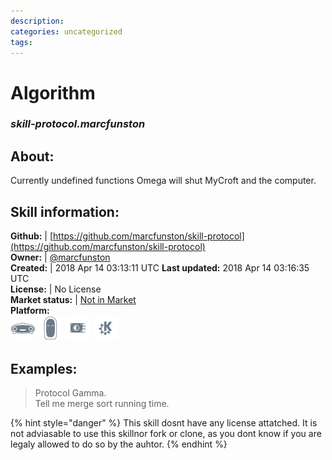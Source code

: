 ```yaml
--- 
description: 
categories: uncategorized   
tags:   
---
```


# Algorithm  
### _skill-protocol.marcfunston_  
## About:  
Currently undefined functions
Omega will shut MyCroft and the computer.

## Skill information:  
**Github:** | [https://github.com/marcfunston/skill-protocol](https://github.com/marcfunston/skill-protocol)  
**Owner:** | [@marcfunston](https://github.com/marcfunston)  
**Created:** | 2018 Apr 14 03:13:11 UTC  **Last updated:** 2018 Apr 14 03:16:35 UTC  
**License:** | No License  
**Market status:** | [Not in Market](https://market.mycroft.ai/skill/)  
**Platform:**  
 ![](../.gitbook/assets/mark-1-icon.png)  ![](../.gitbook/assets/mark-2-icon.png)  ![](../.gitbook/assets/picroft-icon.png)  ![](../.gitbook/assets/kde.png)   
## Examples:  
> Protocol Gamma.  
> Tell me merge sort running time.  
  
{% hint style="danger" %}
This skill dosnt have any license attatched. It is not adviasable to use this skillnor fork or clone, as you dont know if you are legaly allowed to do so by the auhtor.
{% endhint %}
